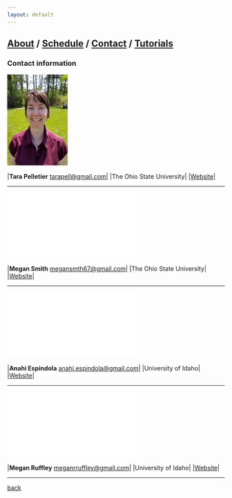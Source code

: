 ```yaml
---
layout: default
---
```

## [About](index.md) / [Schedule](./Schedule.html) / [Contact](./Contact.html) / [Tutorials](./Tutorials.html)

### Contact information


<img src="./assets/img/Tara-1.png" style="width:10em; height:15em;" />

|**Tara Pelletier** tarapell@gmail.com| |The Ohio State University|  |[Website](https://sites.google.com/site/taraapelletier/)|
* * *


![Megan1](./assets/img/Megan1.pdf)

|**Megan Smith** megansmth67@gmail.com| |The Ohio State University|
|[Website](https://carstenslab.osu.edu/people.html)|
* * *


![Anahi](./assets/img/Anahi.pdf)

|**Anahi Espindola** anahi.espindola@gmail.com|
|University of Idaho| |[Website](http://anahiespindola.github.io/about-me.html)|
* * *


![Megan0](./assets/img/Megan0.pdf)

|**Megan Ruffley** meganrruffley@gmail.com|
|University of Idaho| |[Website](https://meganruffley.weebly.com)|
* * *

[back](./)
